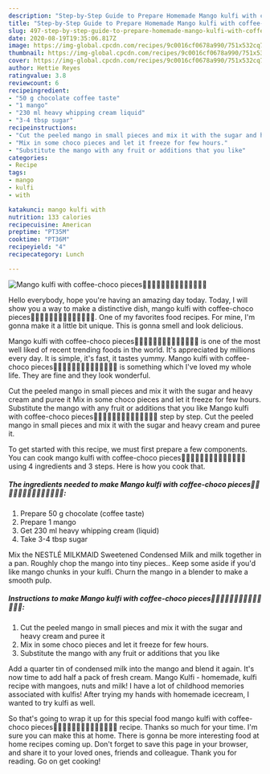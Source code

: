 ```yaml
---
description: "Step-by-Step Guide to Prepare Homemade Mango kulfi with coffee-choco pieces🥭🥭🥭🥭🥭🥭🥭🥭🥭🥭🥭🥭🍫🍫"
title: "Step-by-Step Guide to Prepare Homemade Mango kulfi with coffee-choco pieces🥭🥭🥭🥭🥭🥭🥭🥭🥭🥭🥭🥭🍫🍫"
slug: 497-step-by-step-guide-to-prepare-homemade-mango-kulfi-with-coffee-choco-pieces
date: 2020-08-19T19:35:06.817Z
image: https://img-global.cpcdn.com/recipes/9c0016cf0678a990/751x532cq70/mango-kulfi-with-coffee-choco-pieces🥭🥭🥭🥭🥭🥭🥭🥭🥭🥭🥭🥭🍫🍫-recipe-main-photo.jpg
thumbnail: https://img-global.cpcdn.com/recipes/9c0016cf0678a990/751x532cq70/mango-kulfi-with-coffee-choco-pieces🥭🥭🥭🥭🥭🥭🥭🥭🥭🥭🥭🥭🍫🍫-recipe-main-photo.jpg
cover: https://img-global.cpcdn.com/recipes/9c0016cf0678a990/751x532cq70/mango-kulfi-with-coffee-choco-pieces🥭🥭🥭🥭🥭🥭🥭🥭🥭🥭🥭🥭🍫🍫-recipe-main-photo.jpg
author: Hettie Reyes
ratingvalue: 3.8
reviewcount: 6
recipeingredient:
- "50 g chocolate coffee taste"
- "1 mango"
- "230 ml heavy whipping cream liquid"
- "3-4 tbsp sugar"
recipeinstructions:
- "Cut the peeled mango in small pieces and mix it with the sugar and heavy cream and puree it"
- "Mix in some choco pieces and let it freeze for few hours."
- "Substitute the mango with any fruit or additions that you like"
categories:
- Recipe
tags:
- mango
- kulfi
- with

katakunci: mango kulfi with 
nutrition: 133 calories
recipecuisine: American
preptime: "PT35M"
cooktime: "PT36M"
recipeyield: "4"
recipecategory: Lunch

---
```



![Mango kulfi with coffee-choco pieces🥭🥭🥭🥭🥭🥭🥭🥭🥭🥭🥭🥭🍫🍫](https://img-global.cpcdn.com/recipes/9c0016cf0678a990/751x532cq70/mango-kulfi-with-coffee-choco-pieces🥭🥭🥭🥭🥭🥭🥭🥭🥭🥭🥭🥭🍫🍫-recipe-main-photo.jpg)

Hello everybody, hope you're having an amazing day today. Today, I will show you a way to make a distinctive dish, mango kulfi with coffee-choco pieces🥭🥭🥭🥭🥭🥭🥭🥭🥭🥭🥭🥭🍫🍫. One of my favorites food recipes. For mine, I'm gonna make it a little bit unique. This is gonna smell and look delicious.

Mango kulfi with coffee-choco pieces🥭🥭🥭🥭🥭🥭🥭🥭🥭🥭🥭🥭🍫🍫 is one of the most well liked of recent trending foods in the world. It's appreciated by millions every day. It is simple, it's fast, it tastes yummy. Mango kulfi with coffee-choco pieces🥭🥭🥭🥭🥭🥭🥭🥭🥭🥭🥭🥭🍫🍫 is something which I've loved my whole life. They are fine and they look wonderful.

Cut the peeled mango in small pieces and mix it with the sugar and heavy cream and puree it Mix in some choco pieces and let it freeze for few hours. Substitute the mango with any fruit or additions that you like Mango kulfi with coffee-choco pieces🥭🥭🥭🥭🥭🥭🥭🥭🥭🥭🥭🥭🍫🍫 step by step. Cut the peeled mango in small pieces and mix it with the sugar and heavy cream and puree it.


To get started with this recipe, we must first prepare a few components. You can cook mango kulfi with coffee-choco pieces🥭🥭🥭🥭🥭🥭🥭🥭🥭🥭🥭🥭🍫🍫 using 4 ingredients and 3 steps. Here is how you cook that.

<!--inarticleads1-->

##### The ingredients needed to make Mango kulfi with coffee-choco pieces🥭🥭🥭🥭🥭🥭🥭🥭🥭🥭🥭🥭🍫🍫:

1. Prepare 50 g chocolate (coffee taste)
1. Prepare 1 mango
1. Get 230 ml heavy whipping cream (liquid)
1. Take 3-4 tbsp sugar


Mix the NESTLÉ MILKMAID Sweetened Condensed Milk and milk together in a pan. Roughly chop the mango into tiny pieces.. Keep some aside if you&#39;d like mango chunks in your kulfi. Churn the mango in a blender to make a smooth pulp. 

<!--inarticleads2-->

##### Instructions to make Mango kulfi with coffee-choco pieces🥭🥭🥭🥭🥭🥭🥭🥭🥭🥭🥭🥭🍫🍫:

1. Cut the peeled mango in small pieces and mix it with the sugar and heavy cream and puree it
1. Mix in some choco pieces and let it freeze for few hours.
1. Substitute the mango with any fruit or additions that you like


Add a quarter tin of condensed milk into the mango and blend it again. It&#39;s now time to add half a pack of fresh cream. Mango Kulfi - homemade, kulfi recipe with mangoes, nuts and milk! I have a lot of childhood memories associated with kulfis! After trying my hands with homemade icecream, I wanted to try kulfi as well. 

So that's going to wrap it up for this special food mango kulfi with coffee-choco pieces🥭🥭🥭🥭🥭🥭🥭🥭🥭🥭🥭🥭🍫🍫 recipe. Thanks so much for your time. I'm sure you can make this at home. There is gonna be more interesting food at home recipes coming up. Don't forget to save this page in your browser, and share it to your loved ones, friends and colleague. Thank you for reading. Go on get cooking!
